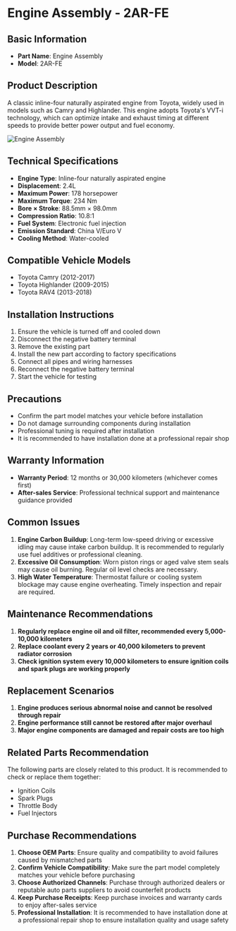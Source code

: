 # Engine Assembly - 2AR-FE

## Basic Information

- **Part Name**: Engine Assembly
- **Model**: 2AR-FE

## Product Description

A classic inline-four naturally aspirated engine from Toyota, widely used in models such as Camry and Highlander. This engine adopts Toyota's VVT-i technology, which can optimize intake and exhaust timing at different speeds to provide better power output and fuel economy.

![Engine Assembly](/image/car-parts/2AR-FE.jpg)

## Technical Specifications

- **Engine Type**: Inline-four naturally aspirated engine
- **Displacement**: 2.4L
- **Maximum Power**: 178 horsepower
- **Maximum Torque**: 234 Nm
- **Bore × Stroke**: 88.5mm × 98.0mm
- **Compression Ratio**: 10.8:1
- **Fuel System**: Electronic fuel injection
- **Emission Standard**: China V/Euro V
- **Cooling Method**: Water-cooled

## Compatible Vehicle Models

- Toyota Camry (2012-2017)
- Toyota Highlander (2009-2015)
- Toyota RAV4 (2013-2018)

## Installation Instructions

1. Ensure the vehicle is turned off and cooled down
2. Disconnect the negative battery terminal
3. Remove the existing part
4. Install the new part according to factory specifications
5. Connect all pipes and wiring harnesses
6. Reconnect the negative battery terminal
7. Start the vehicle for testing

## Precautions

- Confirm the part model matches your vehicle before installation
- Do not damage surrounding components during installation
- Professional tuning is required after installation
- It is recommended to have installation done at a professional repair shop

## Warranty Information

- **Warranty Period**: 12 months or 30,000 kilometers (whichever comes first)
- **After-sales Service**: Professional technical support and maintenance guidance provided

## Common Issues

1. **Engine Carbon Buildup**: Long-term low-speed driving or excessive idling may cause intake carbon buildup. It is recommended to regularly use fuel additives or professional cleaning.
2. **Excessive Oil Consumption**: Worn piston rings or aged valve stem seals may cause oil burning. Regular oil level checks are necessary.
3. **High Water Temperature**: Thermostat failure or cooling system blockage may cause engine overheating. Timely inspection and repair are required.

## Maintenance Recommendations

1. **Regularly replace engine oil and oil filter, recommended every 5,000-10,000 kilometers**
2. **Replace coolant every 2 years or 40,000 kilometers to prevent radiator corrosion**
3. **Check ignition system every 10,000 kilometers to ensure ignition coils and spark plugs are working properly**

## Replacement Scenarios

1. **Engine produces serious abnormal noise and cannot be resolved through repair**
2. **Engine performance still cannot be restored after major overhaul**
3. **Major engine components are damaged and repair costs are too high**

## Related Parts Recommendation

The following parts are closely related to this product. It is recommended to check or replace them together:

- Ignition Coils
- Spark Plugs
- Throttle Body
- Fuel Injectors

## Purchase Recommendations

1. **Choose OEM Parts**: Ensure quality and compatibility to avoid failures caused by mismatched parts
2. **Confirm Vehicle Compatibility**: Make sure the part model completely matches your vehicle before purchasing
3. **Choose Authorized Channels**: Purchase through authorized dealers or reputable auto parts suppliers to avoid counterfeit products
4. **Keep Purchase Receipts**: Keep purchase invoices and warranty cards to enjoy after-sales service
5. **Professional Installation**: It is recommended to have installation done at a professional repair shop to ensure installation quality and usage safety
